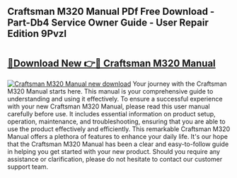 ## Craftsman M320 Manual PDf Free Download - Part-Db4 Service Owner Guide - User Repair Edition 9PvzI

# <h2><a href="http://bc1679.oget.top/?id=Craftsman+M320+Manual">🔗Download New 👉🔴 Craftsman M320 Manual</a></h2>

[![Craftsman M320 Manual new download](https://i.imgur.com/5g1atiW.png)](http://bc1679.oget.top/?id=Craftsman+M320+Manual)
Your journey with the Craftsman M320 Manual starts here. This manual is your comprehensive guide to understanding and using it effectively. To ensure a successful experience with your new Craftsman M320 Manual, please read this user manual carefully before use. It includes essential information on product setup, operation, maintenance, and troubleshooting, ensuring that you are able to use the product effectively and efficiently. This remarkable Craftsman M320 Manual offers a plethora of features to enhance your daily life. It's our hope that the Craftsman M320 Manual has been a clear and easy-to-follow guide in helping you get started with your new product. Should you require any assistance or clarification, please do not hesitate to contact our customer support team.
